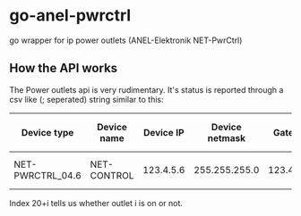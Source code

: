 # go-anel-pwrctrl
go wrapper for ip power outlets (ANEL-Elektronik NET-PwrCtrl)

## How the API works
The Power outlets api is very rudimentary. It's status is reported through a csv like (; seperated) string similar to this:

|Device type|Device name|Device IP|Device netmask|Gateway?|MAC-addr|?|?|?|?|Outlet name 1|Outlet name 2|...||| | | | | | | | outlet status 1| outlet status 2 |... | | | | | | | | | | | | | | | | | | | | | | | | | | | | | | | | | | | |  
|---|---|---|---|---|---|---|---|---|---|---|---|---|---|---|---|---|---|---|---|---|---|---|---|---|---|---|---|---|---|---|---|---|---|---|---|---|---|---|---|---|---|---|---|---|---|---|---|---|---|---|---|---|---|---|---|---|---|---|---|
|NET-PWRCTRL_04.6|NET-CONTROL |123.4.5.6|255.255.255.0|123.4.5.254|00:01:02:03:04:05|06 | |H | |Rote Lampe (Rec)|Dell Monitor|Nr. 3|Nr. 4|Nr. 5|Nr. 6|Nr. 7|Nr. 8| | |1 |0 |0 |0 |0 |0 |0 |0 | | |0 |0 |0 |1 |1 |1 |1 |1 | | |an vom Browser|aus vom Browser|aus vom Browser|Anfangsstatus|Anfangsstatus|Anfangsstatus|Anfangsstatus|Anfangsstatus| | | | | | | | | | |end|NET - Power Control|

Index 20+i tells us whether outlet i is on or not.
